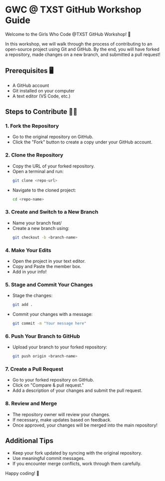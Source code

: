 # GWC @ TXST GitHub Workshop Guide 

Welcome to the Girls Who Code @TXST GitHub Workshop! 🚀

In this workshop, we will walk through the process of contributing to an open-source project using Git and GitHub. By the end, you will have forked a repository, made changes on a new branch, and submitted a pull request!

## Prerequisites 🖥️
- A GitHub account
- Git installed on your computer
- A text editor (VS Code, etc.)

## Steps to Contribute 👩‍💻

### 1. Fork the Repository
- Go to the original repository on GitHub.
- Click the "Fork" button to create a copy under your GitHub account.

### 2. Clone the Repository
- Copy the URL of your forked repository.
- Open a terminal and run:
  ```sh
  git clone <repo-url>
  ```
- Navigate to the cloned project:
  ```sh
  cd <repo-name>
  ```

### 3. Create and Switch to a New Branch
- Name your branch feat/<your-name>
- Create a new branch using:
  ```sh
  git checkout -b <branch-name>
  ```

### 4. Make Your Edits
- Open the project in your text editor.
- Copy and Paste the member box.
- Add in your info!

### 5. Stage and Commit Your Changes
- Stage the changes:
  ```sh
  git add .
  ```
- Commit your changes with a message:
  ```sh
  git commit -m "Your message here"
  ```

### 6. Push Your Branch to GitHub
- Upload your branch to your forked repository:
  ```sh
  git push origin <branch-name>
  ```

### 7. Create a Pull Request
- Go to your forked repository on GitHub.
- Click on "Compare & pull request."
- Add a description of your changes and submit the pull request.

### 8. Review and Merge
- The repository owner will review your changes.
- If necessary, make updates based on feedback.
- Once approved, your changes will be merged into the main repository!

## Additional Tips
- Keep your fork updated by syncing with the original repository.
- Use meaningful commit messages.
- If you encounter merge conflicts, work through them carefully.

Happy coding! 🚀

